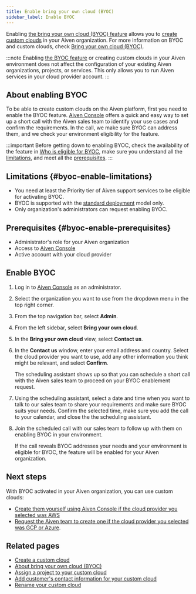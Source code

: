 ```yaml
---
title: Enable bring your own cloud (BYOC)
sidebar_label: Enable BYOC
---
```


Enabling [the bring your own cloud (BYOC) feature](/docs/platform/concepts/byoc) allows you to [create custom clouds](/docs/platform/howto/byoc/create-custom-cloud) in your Aiven organization. For more information on BYOC and custom clouds, check [Bring your own cloud (BYOC)](/docs/platform/concepts/byoc).

:::note
Enabling
[the BYOC feature](/docs/platform/concepts/byoc) or creating custom clouds in your Aiven environment does not
affect the configuration of your existing Aiven organizations, projects,
or services. This only allows you to run Aiven services in your cloud
provider account.
:::

## About enabling BYOC

To be able to create custom clouds on the Aiven platform, first you need
to enable the BYOC feature. [Aiven Console](https://console.aiven.io/)
offers a quick and easy way to set up a short call with the Aiven sales
team to identify your use cases and confirm the requirements. In the
call, we make sure BYOC can address them, and we check your environment
eligibility for the feature.

:::important
Before getting down to enabling BYOC, check the availability of the
feature in
[Who is eligible for BYOC](/docs/platform/concepts/byoc#eligible-for-byoc), make sure you understand all the
[limitations](/docs/platform/howto/byoc/enable-byoc#byoc-enable-limitations),
and meet all the
[prerequisites](/docs/platform/howto/byoc/enable-byoc#byoc-enable-prerequisites).
:::

## Limitations {#byoc-enable-limitations}

-   You need at least the Priority tier of Aiven support services to be
    eligible for activating BYOC.
-   BYOC is supported with the
    [standard deployment](/docs/platform/concepts/byoc#byoc-deployment) model only.
-   Only organization's administrators can request enabling BYOC.

## Prerequisites {#byoc-enable-prerequisites}

-   Administrator's role for your Aiven organization
-   Access to [Aiven Console](https://console.aiven.io/)
-   Active account with your cloud provider

## Enable BYOC

1.  Log in to [Aiven Console](https://console.aiven.io/) as an
    administrator.

2.  Select the organization you want to use from the dropdown menu in
    the top right corner.

3.  From the top navigation bar, select **Admin**.

4.  From the left sidebar, select **Bring your own cloud**.

5.  In the **Bring your own cloud** view, select **Contact us**.

6.  In the **Contact us** window, enter your email address and country.
    Select the cloud provider you want to use, add any other information
    you think might be relevant, and select **Confirm**.

    The scheduling assistant shows up so that you can schedule a short
    call with the Aiven sales team to proceed on your BYOC enablement
    request.

7.  Using the scheduling assistant, select a date and time when you want
    to talk to our sales team to share your requirements and make sure
    BYOC suits your needs. Confirm the selected time, make sure you add
    the call to your calendar, and close the the scheduling assistant.

8.  Join the scheduled call with our sales team to follow up with them
    on enabling BYOC in your environment.

    If the call reveals BYOC addresses your needs and your environment
    is eligible for BYOC, the feature will be enabled for your Aiven
    organization.

## Next steps

With BYOC activated in your Aiven organization, you can use custom
clouds:

-   [Create them yourself using Aiven Console if the cloud provider you selected was AWS](/docs/platform/howto/byoc/create-custom-cloud#create-cloud-aws)
-   [Request the Aiven team to create one if the cloud provider you selected was GCP or Azure](/docs/platform/howto/byoc/create-custom-cloud#create-cloud-non-aws).

## Related pages

-   [Create a custom cloud](/docs/platform/howto/byoc/create-custom-cloud)
-   [About bring your own cloud (BYOC)](/docs/platform/concepts/byoc)
-   [Assign a project to your custom cloud](/docs/platform/howto/byoc/assign-project-custom-cloud)
-   [Add customer's contact information for your custom cloud](/docs/platform/howto/byoc/add-customer-info-custom-cloud)
-   [Rename your custom cloud](/docs/platform/howto/byoc/rename-custom-cloud)
